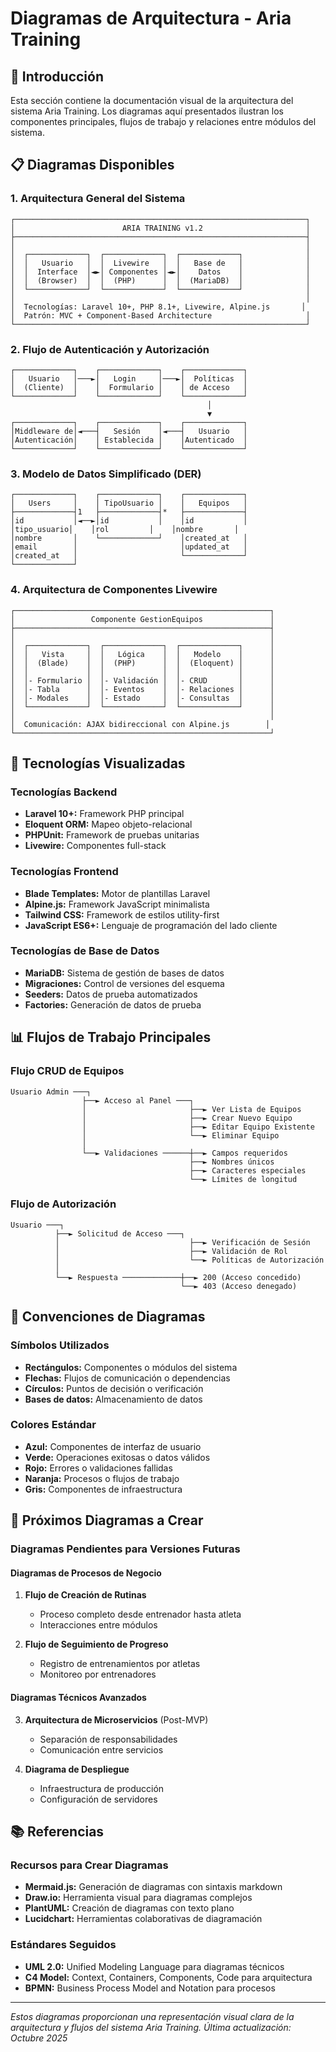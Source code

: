 # Diagramas de Arquitectura - Aria Training

## 🎯 Introducción

Esta sección contiene la documentación visual de la arquitectura del sistema Aria Training. Los diagramas aquí presentados ilustran los componentes principales, flujos de trabajo y relaciones entre módulos del sistema.

## 📋 Diagramas Disponibles

### 1. Arquitectura General del Sistema
```
┌─────────────────────────────────────────────────────────────────┐
│                        ARIA TRAINING v1.2                       │
├─────────────────────────────────────────────────────────────────┤
│                                                                 │
│  ┌─────────────┐  ┌─────────────┐  ┌─────────────┐              │
│  │   Usuario   │  │  Livewire   │  │   Base de   │              │
│  │  Interface  │◄►│ Componentes │◄►│    Datos    │              │
│  │  (Browser)  │  │  (PHP)      │  │  (MariaDB)  │              │
│  └─────────────┘  └─────────────┘  └─────────────┘              │
│                                                                 │
│  Tecnologías: Laravel 10+, PHP 8.1+, Livewire, Alpine.js       │
│  Patrón: MVC + Component-Based Architecture                     │
└─────────────────────────────────────────────────────────────────┘
```

### 2. Flujo de Autenticación y Autorización
```
┌─────────────┐    ┌─────────────┐    ┌─────────────┐
│   Usuario   │───►│   Login     │───►│  Políticas  │
│  (Cliente)  │    │  Formulario │    │ de Acceso   │
└─────────────┘    └─────────────┘    └─────────────┘
                                            │
                                            ▼
┌─────────────┐    ┌─────────────┐    ┌─────────────┐
│Middleware de│◄───┤   Sesión    │◄───┤   Usuario   │
│Autenticación│    │ Establecida │    │Autenticado  │
└─────────────┘    └─────────────┘    └─────────────┘
```

### 3. Modelo de Datos Simplificado (DER)
```
┌─────────────┐    ┌─────────────┐    ┌─────────────┐
│   Users     │    │ TipoUsuario │    │   Equipos   │
├─────────────┤1   ├─────────────┤*   ├─────────────┤
│id           │◄──►│id           │    │id           │
│tipo_usuario│    │rol         │    │nombre       │
│nombre       │    └─────────────┘    │created_at   │
│email        │                       │updated_at   │
│created_at   │                       └─────────────┘
└─────────────┘
```

### 4. Arquitectura de Componentes Livewire
```
┌─────────────────────────────────────────────────────────┐
│                 Componente GestionEquipos               │
├─────────────────────────────────────────────────────────┤
│                                                         │
│  ┌─────────────┐  ┌─────────────┐  ┌─────────────┐      │
│  │   Vista     │  │   Lógica    │  │   Modelo    │      │
│  │  (Blade)    │  │  (PHP)      │  │  (Eloquent) │      │
│  │             │  │             │  │             │      │
│  │- Formulario │  │- Validación │  │- CRUD       │      │
│  │- Tabla      │  │- Eventos    │  │- Relaciones │      │
│  │- Modales    │  │- Estado     │  │- Consultas  │      │
│  └─────────────┘  └─────────────┘  └─────────────┘      │
│                                                         │
│  Comunicación: AJAX bidireccional con Alpine.js        │
└─────────────────────────────────────────────────────────┘
```

## 🔧 Tecnologías Visualizadas

### Tecnologías Backend
- **Laravel 10+:** Framework PHP principal
- **Eloquent ORM:** Mapeo objeto-relacional
- **PHPUnit:** Framework de pruebas unitarias
- **Livewire:** Componentes full-stack

### Tecnologías Frontend
- **Blade Templates:** Motor de plantillas Laravel
- **Alpine.js:** Framework JavaScript minimalista
- **Tailwind CSS:** Framework de estilos utility-first
- **JavaScript ES6+:** Lenguaje de programación del lado cliente

### Tecnologías de Base de Datos
- **MariaDB:** Sistema de gestión de bases de datos
- **Migraciones:** Control de versiones del esquema
- **Seeders:** Datos de prueba automatizados
- **Factories:** Generación de datos de prueba

## 📊 Flujos de Trabajo Principales

### Flujo CRUD de Equipos
```
Usuario Admin ───┐
                ├──► Acceso al Panel ───┐
                │                       ├──► Ver Lista de Equipos
                │                       ├──► Crear Nuevo Equipo
                │                       ├──► Editar Equipo Existente
                │                       └──► Eliminar Equipo
                │
                └──► Validaciones ──────┼──► Campos requeridos
                                        ├──► Nombres únicos
                                        ├──► Caracteres especiales
                                        └──► Límites de longitud
```

### Flujo de Autorización
```
Usuario ───┐
          ├──► Solicitud de Acceso ───┐
          │                             ├──► Verificación de Sesión
          │                             ├──► Validación de Rol
          │                             └──► Políticas de Autorización
          │
          └──► Respuesta ─────────────┼──► 200 (Acceso concedido)
                                      └──► 403 (Acceso denegado)
```

## 🎨 Convenciones de Diagramas

### Símbolos Utilizados
- **Rectángulos:** Componentes o módulos del sistema
- **Flechas:** Flujos de comunicación o dependencias
- **Círculos:** Puntos de decisión o verificación
- **Bases de datos:** Almacenamiento de datos

### Colores Estándar
- **Azul:** Componentes de interfaz de usuario
- **Verde:** Operaciones exitosas o datos válidos
- **Rojo:** Errores o validaciones fallidas
- **Naranja:** Procesos o flujos de trabajo
- **Gris:** Componentes de infraestructura

## 🔄 Próximos Diagramas a Crear

### Diagramas Pendientes para Versiones Futuras

#### Diagramas de Procesos de Negocio
1. **Flujo de Creación de Rutinas**
   - Proceso completo desde entrenador hasta atleta
   - Interacciones entre módulos

2. **Flujo de Seguimiento de Progreso**
   - Registro de entrenamientos por atletas
   - Monitoreo por entrenadores

#### Diagramas Técnicos Avanzados
3. **Arquitectura de Microservicios** (Post-MVP)
   - Separación de responsabilidades
   - Comunicación entre servicios

4. **Diagrama de Despliegue**
   - Infraestructura de producción
   - Configuración de servidores

## 📚 Referencias

### Recursos para Crear Diagramas
- **Mermaid.js:** Generación de diagramas con sintaxis markdown
- **Draw.io:** Herramienta visual para diagramas complejos
- **PlantUML:** Creación de diagramas con texto plano
- **Lucidchart:** Herramientas colaborativas de diagramación

### Estándares Seguidos
- **UML 2.0:** Unified Modeling Language para diagramas técnicos
- **C4 Model:** Context, Containers, Components, Code para arquitectura
- **BPMN:** Business Process Model and Notation para procesos

---

*Estos diagramas proporcionan una representación visual clara de la arquitectura y flujos del sistema Aria Training. Última actualización: Octubre 2025*
